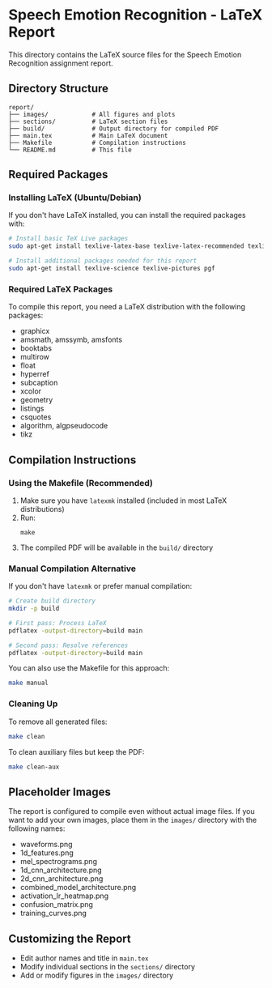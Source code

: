 # Speech Emotion Recognition - LaTeX Report

This directory contains the LaTeX source files for the Speech Emotion Recognition assignment report.

## Directory Structure

```
report/
├── images/            # All figures and plots
├── sections/          # LaTeX section files
├── build/             # Output directory for compiled PDF
├── main.tex           # Main LaTeX document
├── Makefile           # Compilation instructions
└── README.md          # This file
```

## Required Packages

### Installing LaTeX (Ubuntu/Debian)

If you don't have LaTeX installed, you can install the required packages with:

```bash
# Install basic TeX Live packages
sudo apt-get install texlive-latex-base texlive-latex-recommended texlive-latex-extra

# Install additional packages needed for this report
sudo apt-get install texlive-science texlive-pictures pgf
```

### Required LaTeX Packages

To compile this report, you need a LaTeX distribution with the following packages:

- graphicx
- amsmath, amssymb, amsfonts
- booktabs
- multirow
- float
- hyperref
- subcaption
- xcolor
- geometry
- listings
- csquotes
- algorithm, algpseudocode
- tikz

## Compilation Instructions

### Using the Makefile (Recommended)

1. Make sure you have `latexmk` installed (included in most LaTeX distributions)
2. Run:
   ```
   make
   ```
3. The compiled PDF will be available in the `build/` directory

### Manual Compilation Alternative

If you don't have `latexmk` or prefer manual compilation:

```bash
# Create build directory
mkdir -p build

# First pass: Process LaTeX
pdflatex -output-directory=build main

# Second pass: Resolve references
pdflatex -output-directory=build main
```

You can also use the Makefile for this approach:
```bash
make manual
```

### Cleaning Up

To remove all generated files:
```bash
make clean
```

To clean auxiliary files but keep the PDF:
```bash
make clean-aux
```

## Placeholder Images

The report is configured to compile even without actual image files. If you want to add your own images, place them in the `images/` directory with the following names:

- waveforms.png
- 1d_features.png
- mel_spectrograms.png
- 1d_cnn_architecture.png
- 2d_cnn_architecture.png
- combined_model_architecture.png
- activation_lr_heatmap.png
- confusion_matrix.png
- training_curves.png

## Customizing the Report

- Edit author names and title in `main.tex`
- Modify individual sections in the `sections/` directory
- Add or modify figures in the `images/` directory 